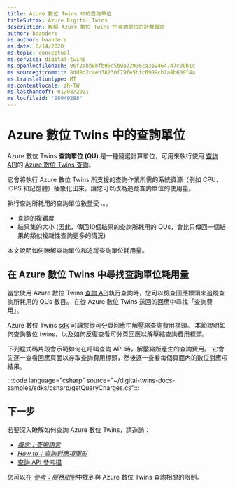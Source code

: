 ```yaml
---
title: Azure 數位 Twins 中的查詢單位
titleSuffix: Azure Digital Twins
description: 瞭解 Azure 數位 Twins 中查詢單位的計費概念
author: baanders
ms.author: baanders
ms.date: 8/14/2020
ms.topic: conceptual
ms.service: digital-twins
ms.openlocfilehash: 86f2abb8bfb95d5b9e72936ca3e9464747c00b1c
ms.sourcegitcommit: 8dd8d2caeb38236f79fe5bfc6909cb1a8b609f4a
ms.translationtype: MT
ms.contentlocale: zh-TW
ms.lasthandoff: 01/08/2021
ms.locfileid: "98049298"
---
```

# <a name="query-units-in-azure-digital-twins"></a>Azure 數位 Twins 中的查詢單位 

Azure 數位 Twins **查詢單位 (QU)** 是一種隨選計算單位，可用來執行使用 [查詢 API](/rest/api/digital-twins/dataplane/query)的 [Azure 數位 Twins 查詢](how-to-query-graph.md)。 

它會將執行 Azure 數位 Twins 所支援的查詢作業所需的系統資源（例如 CPU、IOPS 和記憶體）抽象化出來，讓您可以改為追蹤查詢單位的使用量。

執行查詢所耗用的查詢單位數量受 .。。

* 查詢的複雜度
* 結果集的大小 (因此，傳回10個結果的查詢所耗用的 QUs，會比只傳回一個結果的類似複雜性查詢更多的情況) 

本文說明如何瞭解查詢單位和追蹤查詢單位耗用量。

## <a name="find-the-query-unit-consumption-in-azure-digital-twins"></a>在 Azure 數位 Twins 中尋找查詢單位耗用量

當您使用 Azure 數位 Twins [查詢 API](/rest/api/digital-twins/dataplane/query)執行查詢時，您可以檢查回應標頭來追蹤查詢所耗用的 QUs 數目。 在從 Azure 數位 Twins 送回的回應中尋找「查詢費用」。

Azure 數位 Twins [sdk](how-to-use-apis-sdks.md) 可讓您從可分頁回應中解壓縮查詢費用標頭。 本節說明如何查詢數位 twins，以及如何反復查看可分頁回應以解壓縮查詢費用標頭。 

下列程式碼片段會示範如何在呼叫查詢 API 時，解壓縮所產生的查詢費用。 它會先逐一查看回應頁面以存取查詢費用標頭，然後逐一查看每個頁面內的數位對應項結果。 

:::code language="csharp" source="~/digital-twins-docs-samples/sdks/csharp/getQueryCharges.cs":::

## <a name="next-steps"></a>下一步

若要深入瞭解如何查詢 Azure 數位 Twins，請造訪：

* [*概念：查詢語言*](concepts-query-language.md)
* [*How to：查詢對應項圖形*](how-to-query-graph.md)
* [查詢 API 參考檔](/rest/api/digital-twins/dataplane/query/querytwins)

您可以在 [*參考：服務限制*](reference-service-limits.md)中找到與 Azure 數位 Twins 查詢相關的限制。